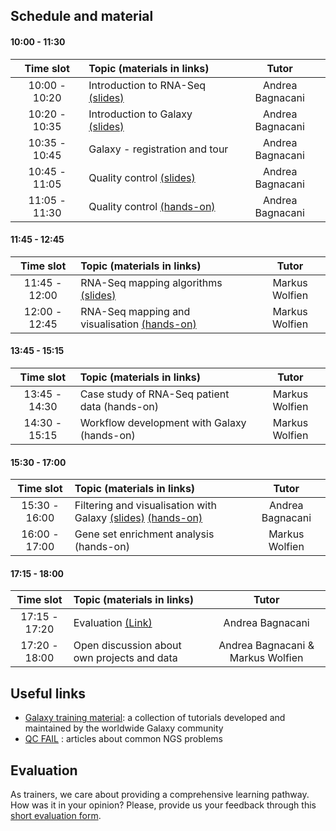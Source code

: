 ## Schedule and material

#### 10:00 - 11:30
| Time slot | Topic (materials in links) | Tutor |
| :---: | :--- | :---: |
| 10:00 - 10:20 | Introduction to RNA-Seq [(slides)](https://github.com/destairdenbi/trainings/blob/master/2019-09-08_denbi_training_at_gmds_dortmund/slides/intro-rna-seq/slides.pdf) | Andrea Bagnacani |
| 10:20 - 10:35 | Introduction to Galaxy [(slides)](https://galaxyproject.github.io/training-material/topics/introduction/slides/introduction.html#1) | Andrea Bagnacani |
| 10:35 - 10:45 | Galaxy - registration and tour | Andrea Bagnacani |
| 10:45 - 11:05 | Quality control [(slides)](https://galaxyproject.github.io/training-material/topics/sequence-analysis/tutorials/quality-control/slides.html#1) | Andrea Bagnacani |
| 11:05 - 11:30 | Quality control [(hands-on)](https://galaxyproject.github.io/training-material/topics/sequence-analysis/tutorials/quality-control/tutorial.html) | Andrea Bagnacani |

#### 11:45 - 12:45
| Time slot     | Topic (materials in links) | Tutor |
| :---: | :--- | :---: |
| 11:45 - 12:00 | RNA-Seq mapping algorithms [(slides)](https://galaxyproject.github.io/training-material/topics/sequence-analysis/tutorials/mapping/slides.html#1) | Markus Wolfien |
| 12:00 - 12:45 | RNA-Seq mapping and visualisation [(hands-on)](https://galaxyproject.github.io/training-material/topics/sequence-analysis/tutorials/mapping/tutorial.html) | Markus Wolfien |

#### 13:45 - 15:15
| Time slot     | Topic (materials in links) | Tutor |
| :---: | :--- | :---: |
| 13:45 - 14:30 | Case study of RNA-Seq patient data (hands-on) | Markus Wolfien |
| 14:30 - 15:15 | Workflow development with Galaxy (hands-on) | Markus Wolfien |

#### 15:30 - 17:00
| Time slot     | Topic (materials in links) | Tutor |
| :---: | :--- | :---: |
| 15:30 - 16:00 | Filtering and visualisation with Galaxy [(slides)](https://galaxyproject.github.io/training-material/topics/transcriptomics/tutorials/rna-seq-viz-with-cummerbund/slides.html) [(hands-on)](https://galaxyproject.github.io/training-material/topics/transcriptomics/tutorials/rna-seq-viz-with-cummerbund/tutorial.html) | Andrea Bagnacani |
| 16:00 - 17:00 | Gene set enrichment analysis (hands-on) | Markus Wolfien |

#### 17:15 - 18:00
| Time slot     | Topic (materials in links) | Tutor |
| :---: | :--- | :---: |
| 17:15 - 17:20 | Evaluation [(Link)](https://de.surveymonkey.com/r/denbi-course?sc=rbc&id=000218)|  Andrea Bagnacani |
| 17:20 - 18:00 | Open discussion about own projects and data | Andrea Bagnacani & Markus Wolfien |


## Useful links
- [Galaxy training material](https://galaxyproject.github.io/training-material/): a collection of tutorials developed and maintained by the worldwide Galaxy community
- [QC FAIL](https://sequencing.qcfail.com/) : articles about common NGS problems


## Evaluation
As trainers, we care about providing a comprehensive learning pathway. How was it in your opinion? Please, provide us your feedback through this [short evaluation form](https://de.surveymonkey.com/r/denbi-course?sc=rbc&id=000218).
